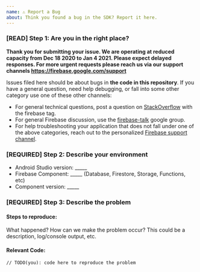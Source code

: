 ```yaml
---
name: ⚠️ Report a Bug
about: Think you found a bug in the SDK? Report it here.
---
```


<!-- DO NOT DELETE 
validate_template=true
template_path=.github/ISSUE_TEMPLATE/bug.md
-->

### [READ] Step 1: Are you in the right place?
**Thank you for submitting your issue. We are operating at reduced capacity from Dec 18 2020 to Jan 4 2021. Please expect delayed responses. For more urgent requests please reach us via our support channels https://firebase.google.com/support**

Issues filed here should be about bugs in __the code in this repository__. 
If you have a general question, need help debugging, or fall into some
other category use one of these other channels:

  * For general technical questions, post a question on [StackOverflow](http://stackoverflow.com/)
    with the firebase tag.
  * For general Firebase discussion, use the [firebase-talk](https://groups.google.com/forum/#!forum/firebase-talk)
    google group.
  * For help troubleshooting your application that does not fall under one
    of the above categories, reach out to the personalized
    [Firebase support channel](https://firebase.google.com/support/).

### [REQUIRED] Step 2: Describe your environment

  * Android Studio version: _____
  * Firebase Component: _____ (Database, Firestore, Storage, Functions, etc)
  * Component version: _____

### [REQUIRED] Step 3: Describe the problem

#### Steps to reproduce:

What happened? How can we make the problem occur?
This could be a description, log/console output, etc.

#### Relevant Code:

```
// TODO(you): code here to reproduce the problem
```
